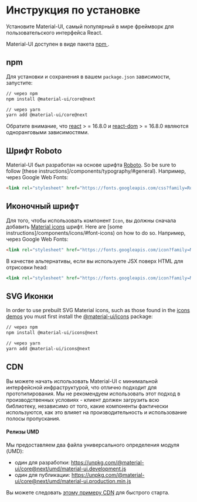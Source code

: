 # Инструкция по установке

<p class="description">Установите Material-UI, самый популярный в мире фреймворк для пользовательского интерфейса React.</p>

Material-UI доступен в виде пакета [ npm ](https://www.npmjs.com/package/@material-ui/core).

## npm

Для установки и сохранения в вашем ` package.json ` зависимости, запустите:

```sh
// через npm
npm install @material-ui/core@next

// через yarn
yarn add @material-ui/core@next
```

Обратите внимание, что [react](https://www.npmjs.com/package/react) > = 16.8.0 и [react-dom](https://www.npmjs.com/package/react-dom) > = 16.8.0 являются одноранговыми зависимостями.

## Шрифт Roboto

Material-UI был разработан на основе шрифта [Roboto](https://fonts.google.com/specimen/Roboto). So be sure to follow [these instructions]/components/typography/#general). Например, через Google Web Fonts:

```html
<link rel="stylesheet" href="https://fonts.googleapis.com/css?family=Roboto:300,400,500" />
```

## Иконочный шрифт

Для того, чтобы использовать компонент `Icon`, вы должны сначала добавить [Material icons](https://material.io/tools/icons/) шрифт. Here are [some instructions]/components/icons/#font-icons) on how to do so. Например, через Google Web Fonts:

```html
<link rel="stylesheet" href="https://fonts.googleapis.com/icon?family=Material+Icons" />
```

В качестве альтернативы, если вы используете JSX поверх HTML для отрисовки head:

```jsx
<link rel="stylesheet" href="https://fonts.googleapis.com/icon?family=Material+Icons" />
```

## SVG Иконки

In order to use prebuilt SVG Material icons, such as those found in the [icons demos](/components/icons/) you must first install the [@material-ui/icons](https://www.npmjs.com/package/@material-ui/icons) package:

```sh
// через npm
npm install @material-ui/icons@next

// через yarn
yarn add @material-ui/icons@next
```

## CDN

Вы можете начать использовать Material-UI с минимальной интерфейсной инфраструктурой, что отлично подходит для прототипирования. Мы не рекомендуем использовать этот подход в производственных условиях - клиент должен загрузить всю библиотеку, независимо от того, какие компоненты фактически используются, как это влияет на производительность и использование полосы пропускания.

#### Релизы UMD

Мы предоставляем два файла универсального определения модуля (UMD):

- один для разработки: https://unpkg.com/@material-ui/core@next/umd/material-ui.development.js
- один для публикации: https://unpkg.com/@material-ui/core@next/umd/material-ui.production.min.js

Вы можете следовать [этому примеру CDN](https://github.com/mui-org/material-ui/tree/next/examples/cdn-next) для быстрого старта.